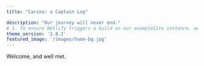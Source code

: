 ```yaml
---
title: "Carina: a Captain Log"

description: "Our journey will never end."
# 1. To ensure Netlify triggers a build on our exampleSite instance, we need to change a file in the exampleSite directory.
theme_version: '2.8.2'
featured_image: '/images/home-bg.jpg'
---
```

Welcome, and well met.
